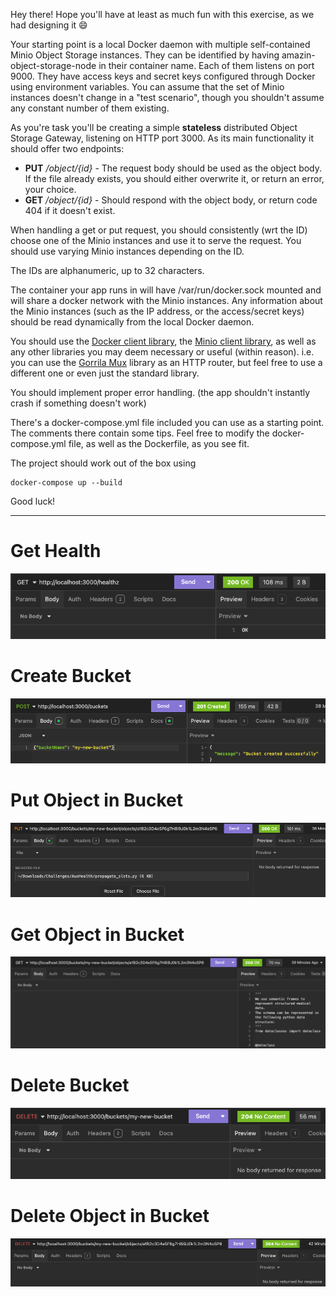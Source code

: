 Hey there! Hope you'll have at least as much fun with this exercise, as we had designing it 😄

Your starting point is a local Docker daemon with multiple self-contained Minio Object Storage instances.
They can be identified by having amazin-object-storage-node in their container name.
Each of them listens on port 9000.
They have access keys and secret keys configured through Docker using environment variables.
You can assume that the set of Minio instances doesn't change in a "test scenario", though you shouldn't assume any constant number of them existing.

As you're task you'll be creating a simple **stateless** distributed Object Storage Gateway, listening on HTTP port 3000.
As its main functionality it should offer two endpoints:
 - **PUT** */object/{id}* - The request body should be used as the object body. If the file already exists, you should either overwrite it, or return an error, your choice.
 - **GET** */object/{id}* - Should respond with the object body, or return code 404 if it doesn't exist.

When handling a get or put request, you should consistently (wrt the ID) choose one of the Minio instances and use it to serve the request.
You should use varying Minio instances depending on the ID.

The IDs are alphanumeric, up to 32 characters.

The container your app runs in will have /var/run/docker.sock mounted and will share a docker network with the Minio instances.
Any information about the Minio instances (such as the IP address, or the access/secret keys) should be read dynamically from the local Docker daemon.

You should use the [Docker client library](https://github.com/moby/moby/tree/master/client),
the [Minio client library](https://github.com/minio/minio-go),
as well as any other libraries you may deem necessary or useful (within reason).
i.e. you can use the [Gorrila Mux](https://github.com/gorilla/mux) library as an HTTP router,
but feel free to use a different one or even just the standard library.

You should implement proper error handling. (the app shouldn't instantly crash if something doesn't work)

There's a docker-compose.yml file included you can use as a starting point. The comments there contain some tips.
Feel free to modify the docker-compose.yml file, as well as the Dockerfile, as you see fit.

The project should work out of the box using
```
docker-compose up --build
```

Good luck!

---
# Get Health
![Get Health API](https://github.com/gautam417/object-storage/blob/main/screenshots/GETHealth.png)

# Create Bucket
![Create Bucket API](https://github.com/gautam417/object-storage/blob/main/screenshots/POSTBucket.png)

# Put Object in Bucket
![Put Object in Bucket API](https://github.com/gautam417/object-storage/blob/main/screenshots/PUTObjectInBucket.png)

# Get Object in Bucket
![Get Object in Bucket API](https://github.com/gautam417/object-storage/blob/main/screenshots/GETObjectInBucket.png)

# Delete Bucket
![Delete Bucket API](https://github.com/gautam417/object-storage/blob/main/screenshots/DELETEBucket.png)

# Delete Object in Bucket
![Delete Object in Bucket API](https://github.com/gautam417/object-storage/blob/main/screenshots/DELETEObjectInBucket.png)
